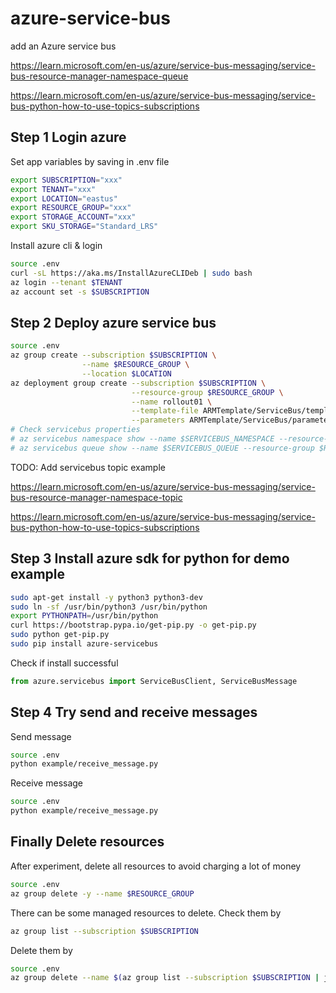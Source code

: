 # azure-service-bus

add an Azure service bus

<https://learn.microsoft.com/en-us/azure/service-bus-messaging/service-bus-resource-manager-namespace-queue>

<https://learn.microsoft.com/en-us/azure/service-bus-messaging/service-bus-python-how-to-use-topics-subscriptions>

## Step 1 Login azure

Set app variables by saving in .env file

```bash
export SUBSCRIPTION="xxx"
export TENANT="xxx"
export LOCATION="eastus"
export RESOURCE_GROUP="xxx"
export STORAGE_ACCOUNT="xxx"
export SKU_STORAGE="Standard_LRS"
```

Install azure cli & login

```bash
source .env
curl -sL https://aka.ms/InstallAzureCLIDeb | sudo bash
az login --tenant $TENANT
az account set -s $SUBSCRIPTION
```

## Step 2 Deploy azure service bus

```bash
source .env
az group create --subscription $SUBSCRIPTION \
                --name $RESOURCE_GROUP \
                --location $LOCATION
az deployment group create --subscription $SUBSCRIPTION \
                           --resource-group $RESOURCE_GROUP \
                           --name rollout01 \
                           --template-file ARMTemplate/ServiceBus/template.json \
                           --parameters ARMTemplate/ServiceBus/parameters.json
# Check servicebus properties
# az servicebus namespace show --name $SERVICEBUS_NAMESPACE --resource-group $RESOURCE_GROUP
# az servicebus queue show --name $SERVICEBUS_QUEUE --resource-group $RESOURCE_GROUP --namespace-name $SERVICEBUS_NAMESPACE
```

TODO: Add servicebus topic example

<https://learn.microsoft.com/en-us/azure/service-bus-messaging/service-bus-resource-manager-namespace-topic>

<https://learn.microsoft.com/en-us/azure/service-bus-messaging/service-bus-python-how-to-use-topics-subscriptions>

## Step 3 Install azure sdk for python for demo example

```bash
sudo apt-get install -y python3 python3-dev
sudo ln -sf /usr/bin/python3 /usr/bin/python
export PYTHONPATH=/usr/bin/python
curl https://bootstrap.pypa.io/get-pip.py -o get-pip.py
sudo python get-pip.py
sudo pip install azure-servicebus
```

Check if install successful

```python
from azure.servicebus import ServiceBusClient, ServiceBusMessage
```

## Step 4 Try send and receive messages

Send message

```bash
source .env
python example/receive_message.py 
```

Receive message

```bash
source .env
python example/receive_message.py 
```

## Finally Delete resources

After experiment, delete all resources to avoid charging a lot of money

```bash
source .env
az group delete -y --name $RESOURCE_GROUP
```

There can be some managed resources to delete. Check them by

```bash
az group list --subscription $SUBSCRIPTION
```

Delete them by

```bash
source .env
az group delete --name $(az group list --subscription $SUBSCRIPTION | jq '.[].name' | tr -d '"')
```
